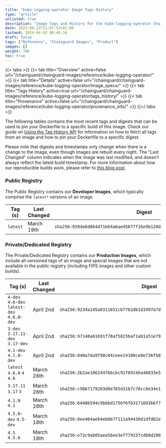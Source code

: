 ```yaml
---
title: "kube-logging-operator Image Tags History"
type: "article"
unlisted: true
description: "Image Tags and History for the kube-logging-operator Chainguard Image"
date: 2023-06-22T11:07:52+02:00
lastmod: 2024-04-03 00:49:16
draft: false
tags: ["Reference", "Chainguard Images", "Product"]
images: []
weight: 700
toc: true
---
```


{{< tabs >}}
{{< tab title="Overview" active=false url="/chainguard/chainguard-images/reference/kube-logging-operator/" >}}
{{< tab title="Details" active=false url="/chainguard/chainguard-images/reference/kube-logging-operator/image_specs/" >}}
{{< tab title="Tags History" active=true url="/chainguard/chainguard-images/reference/kube-logging-operator/tags_history/" >}}
{{< tab title="Provenance" active=false url="/chainguard/chainguard-images/reference/kube-logging-operator/provenance_info/" >}}
{{</ tabs >}}

The following tables contains the most recent tags and digests that can be used to pin your Dockerfile to a specific build of this image. Check our guide on [Using the Tag History API](/chainguard/chainguard-images/using-the-tag-history-api/) for information on how to fetch all tags from an image and how to pin your Dockerfile to a specific digest.

Please note that digests and timestamps only change when there is a change to the image, even though images are rebuilt every night. The "Last Changed" column indicates when the image was last modified, and doesn't always reflect the latest build timestamp. For more information about how our reproducible builds work, please refer to [this blog post](https://www.chainguard.dev/unchained/reproducing-chainguards-reproducible-image-builds).

### Public Registry
The Public Registry contains our **Developer Images**, which typically comprise the `latest*` versions of an image.

| Tag (s)   | Last Changed | Digest                                                                    |
|-----------|--------------|---------------------------------------------------------------------------|
|  `latest` | March 19th   | `sha256:939de6d864df1b64a6ae45677f16e9b128d48afa5183cb07c7aa343d91116973` |


### Private/Dedicated Registry
The Private/Dedicated Registry contains our **Production Images**, which include all versioned tags of an image and special images that are not available in the public registry (including FIPS images and other custom builds).

| Tag (s)                                     | Last Changed | Digest                                                                    |
|---------------------------------------------|--------------|---------------------------------------------------------------------------|
|  `4-dev` `4.6-dev` `latest-dev` `4.6.0-dev` | April 2nd    | `sha256:9234a145a0311651cb7762db1d3497a7d1d353dab8a881b559422339a8e77f9c` |
|  `3-dev` `3.17.11-dev` `3.17-dev`           | April 2nd    | `sha256:97148a61691f78af5815baf1ab1a51e792492aa8667355760ec7b27fd5be073e` |
|  `4.1-dev` `4.1.0-dev`                      | April 2nd    | `sha256:048a7da9f90c04ceee14100ce0e736fb8cf469fba71b34d5b3a90998275086a8` |
|  `latest` `4.6.0` `4` `4.6`                 | March 28th   | `sha256:2b2ae1062447bbcbc91f69146a48033e5cf265de553173fac7d74e5cb89c3506` |
|  `3.17.11` `3.17` `3`                       | March 28th   | `sha256:c9867179203d0e765d31b7c78cc8e34e11d0b27dd14c2e910a74f4ff7392b1f2` |
|  `4.1.0` `4.1`                              | March 28th   | `sha256:6448b594c9b6bd1756f6f63171093b6f77f79fd06e3f0a708d8e7fa0ccf637ff` |
|  `4.5.6-dev` `4.5-dev`                      | March 18th   | `sha256:8ee464ae64eb6b7f111a94430d1dfd62e54826d035d9acd71e0b4be4af058454` |
|  `4.5` `4.5.6`                              | March 18th   | `sha256:e73c9ab05aea56ee3ef77915fcdb8d2800f35e612e910af97ae004d7b93a3f5e` |

